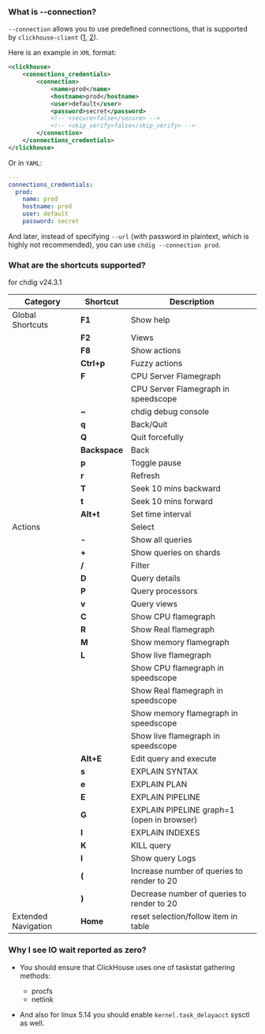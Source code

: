 ### What is --connection?

`--connection` allows you to use predefined connections, that is supported by
`clickhouse-client` ([1], [2]).

Here is an example in `XML` format:

```xml
<clickhouse>
    <connections_credentials>
        <connection>
            <name>prod</name>
            <hostname>prod</hostname>
            <user>default</user>
            <password>secret</password>
            <!-- <secure>false</secure> -->
            <!-- <skip_verify>false</skip_verify> -->
        </connection>
    </connections_credentials>
</clickhouse>
```

Or in `YAML`:

```yaml
---
connections_credentials:
  prod:
    name: prod
    hostname: prod
    user: default
    password: secret
```

And later, instead of specifying `--url` (with password in plaintext, which is
highly not recommended), you can use `chdig --connection prod`.

  [1]: https://github.com/ClickHouse/ClickHouse/pull/45715
  [2]: https://github.com/ClickHouse/ClickHouse/pull/46480

### What are the shortcuts supported?

for chdig v24.3.1

| Category        | Shortcut       | Description                                   |
|-----------------|---------------|-----------------------------------------------|
| Global Shortcuts| **F1**        | Show help                                     |
|                 | **F2**        | Views                                         |
|                 | **F8**        | Show actions                                  |
|                 | **Ctrl+p**    | Fuzzy actions                                 |
|                 | **F**         | CPU Server Flamegraph                         |
|                 |               | CPU Server Flamegraph in speedscope           |
|                 | **~**         | chdig debug console                           |
|                 | **q**         | Back/Quit                                     |
|                 | **Q**         | Quit forcefully                               |
|                 | **Backspace** | Back                                          |
|                 | **p**         | Toggle pause                                  |
|                 | **r**         | Refresh                                       |
|                 | **T**         | Seek 10 mins backward                         |
|                 | **t**         | Seek 10 mins forward                          |
|                 | **Alt+t**     | Set time interval                             |
| Actions         | **<Space>**   | Select                                        |
|                 | **-**         | Show all queries                              |
|                 | **+**         | Show queries on shards                        |
|                 | **/**         | Filter                                        |
|                 | **D**         | Query details                                 |
|                 | **P**         | Query processors                              |
|                 | **v**         | Query views                                   |
|                 | **C**         | Show CPU flamegraph                           |
|                 | **R**         | Show Real flamegraph                          |
|                 | **M**         | Show memory flamegraph                        |
|                 | **L**         | Show live flamegraph                          |
|                 |               | Show CPU flamegraph in speedscope             |
|                 |               | Show Real flamegraph in speedscope            |
|                 |               | Show memory flamegraph in speedscope          |
|                 |               | Show live flamegraph in speedscope            |
|                 | **Alt+E**     | Edit query and execute                        |
|                 | **s**         | EXPLAIN SYNTAX                                |
|                 | **e**         | EXPLAIN PLAN                                  |
|                 | **E**         | EXPLAIN PIPELINE                              |
|                 | **G**         | EXPLAIN PIPELINE graph=1 (open in browser)    |
|                 | **I**         | EXPLAIN INDEXES                               |
|                 | **K**         | KILL query                                    |
|                 | **l**         | Show query Logs                               |
|                 | **(**         | Increase number of queries to render to 20    |
|                 | **)**         | Decrease number of queries to render to 20    |
| Extended Navigation | **Home**  | reset selection/follow item in table          |


### Why I see IO wait reported as zero?

- You should ensure that ClickHouse uses one of taskstat gathering methods:
  - procfs
  - netlink

- And also for linux 5.14 you should enable `kernel.task_delayacct` sysctl as well.
